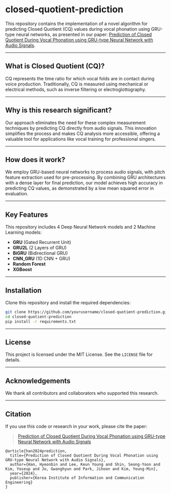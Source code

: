 # closed-quotient-prediction

This repository contains the implementation of a novel algorithm for predicting Closed Quotient (CQ) values during vocal phonation using GRU-type neural networks, as presented in our paper: [Prediction of Closed Quotient During Vocal Phonation using GRU-type Neural Network with Audio Signals](https://doi.org/10.56977/jicce.2024.22.2.145).

---

## What is Closed Quotient (CQ)?
CQ represents the time ratio for which vocal folds are in contact during voice production. Traditionally, CQ is measured using mechanical or electrical methods, such as inverse filtering or electroglottography.

---

## Why is this research significant?
Our approach eliminates the need for these complex measurement techniques by predicting CQ directly from audio signals. This innovation simplifies the process and makes CQ analysis more accessible, offering a valuable tool for applications like vocal training for professional singers.

---

## How does it work?
We employ GRU-based neural networks to process audio signals, with pitch feature extraction used for pre-processing. By combining GRU architectures with a dense layer for final prediction, our model achieves high accuracy in predicting CQ values, as demonstrated by a low mean squared error in evaluation.

---

## Key Features
This repository includes 4 Deep Neural Network models and 2 Machine Learning models:
- **GRU** (Gated Recurrent Unit)
- **GRU2L** (2 Layers of GRU)
- **BiGRU** (Bidirectional GRU)
- **CNN_GRU** (1D CNN + GRU)
- **Random Forest**
- **XGBoost**

---

## Installation
Clone this repository and install the required dependencies:

```bash
git clone https://github.com/yourusername/closed-quotient-prediction.git
cd closed-quotient-prediction
pip install -r requirements.txt
```

---

## License
This project is licensed under the MIT License. See the `LICENSE` file for details.

---

## Acknowledgements
We thank all contributors and collaborators who supported this research.

---

## Citation
If you use this code or research in your work, please cite the paper:
> [Prediction of Closed Quotient During Vocal Phonation using GRU-type Neural Network with Audio Signals](https://doi.org/10.56977/jicce.2024.22.2.145)

```
@article{han2024prediction,
  title={Prediction of Closed Quotient During Vocal Phonation using GRU-type Neural Network with Audio Signals},
  author={Han, Hyeonbin and Lee, Keun Young and Shin, Seong-Yoon and Kim, Yoseup and Jo, Gwanghyun and Park, Jihoon and Kim, Young-Min},
  year={2024},
  publisher={Korea Institute of Information and Communication Engineering}
}
```
